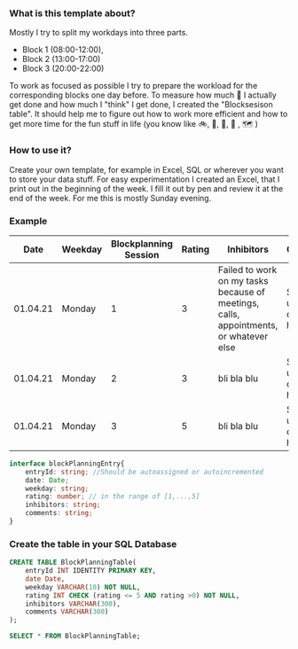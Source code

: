 ### What is this template about?

Mostly I try to split my workdays into three parts. 

- Block 1 (08:00-12:00),
- Block 2 (13:00-17:00)
- Block 3 (20:00-22:00)

To work as focused as possible I try to prepare the workload for the corresponding blocks one day before. To measure how much :shit: I actually get done and how much I "think" I get done, I created the "Blocksesison table". It should help me to figure out how to work more efficient and how to get more time for the fun stuff in life (you know like :bike:, :runner:, :dancers:, :musical_keyboard: , :world_map:  )

### How to use it?

Create your own template, for example in Excel, SQL or wherever you want to store your data stuff. For easy experimentation I created an Excel, that I print out in the beginning of the week. I fill it out by pen and review it at the end of the week. For me this is mostly Sunday evening. 


### Example

| Date     | Weekday | Blockplanning Session | Rating | Inhibitors                                                   | Comments                   |
| -------- | ------- | --------------------- | ------ | ------------------------------------------------------------ | -------------------------- |
| 01.04.21 | Monday  | 1                     | 3      | Failed to work on my tasks because of meetings, calls, appointments, or whatever else | Some usfeful comments here |
| 01.04.21 | Monday  | 2                     | 3      | bli bla blu                                                  | Some usfeful comments here |
| 01.04.21 | Monday  | 3                     | 5      | bli bla blu                                                  | Some usfeful comments here |

```typescript
interface blockPlanningEntry{
    entryId: string; //Should be autoassigned or autoincremented
    date: Date;
    weekday: string;
    rating: number; // in the range of [1,...,5]
    inhibitors: string;
    comments: string;
}
```



### Create the table in your SQL Database

```sql
CREATE TABLE BlockPlanningTable(
    entryId INT IDENTITY PRIMARY KEY,
    date Date,
    weekday VARCHAR(10) NOT NULL,
    rating INT CHECK (rating <= 5 AND rating >0) NOT NULL,
    inhibitors VARCHAR(300),
    comments VARCHAR(300)
);

SELECT * FROM BlockPlanningTable;
```
